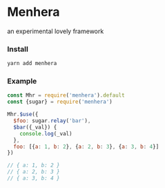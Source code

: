 # Menhera

an experimental lovely framework

### Install

```bash
yarn add menhera
```

### Example

```js
const Mhr = require('menhera').default
const {sugar} = require('menhera')

Mhr.$use({
  $foo: sugar.relay('bar'),
  $bar({_val}) {
    console.log(_val)
  },
  foo: [{a: 1, b: 2}, {a: 2, b: 3}, {a: 3, b: 4}]
})

// { a: 1, b: 2 }
// { a: 2, b: 3 }
// { a: 3, b: 4 }
```
